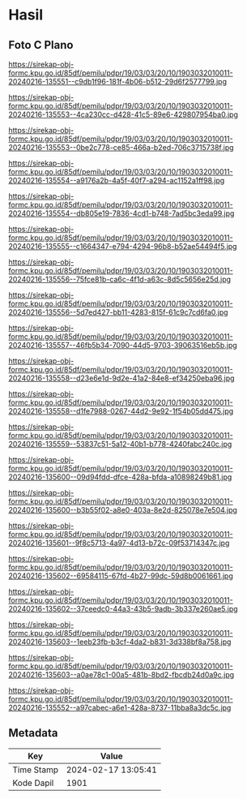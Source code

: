 # Hasil

## Foto C Plano

https://sirekap-obj-formc.kpu.go.id/85df/pemilu/pdpr/19/03/03/20/10/1903032010011-20240216-135551--c9db1f96-181f-4b06-b512-29d6f2577799.jpg

https://sirekap-obj-formc.kpu.go.id/85df/pemilu/pdpr/19/03/03/20/10/1903032010011-20240216-135553--4ca230cc-d428-41c5-89e6-429807954ba0.jpg

https://sirekap-obj-formc.kpu.go.id/85df/pemilu/pdpr/19/03/03/20/10/1903032010011-20240216-135553--0be2c778-ce85-466a-b2ed-706c3715738f.jpg

https://sirekap-obj-formc.kpu.go.id/85df/pemilu/pdpr/19/03/03/20/10/1903032010011-20240216-135554--a9176a2b-4a5f-40f7-a294-ac1152a1ff98.jpg

https://sirekap-obj-formc.kpu.go.id/85df/pemilu/pdpr/19/03/03/20/10/1903032010011-20240216-135554--db805e19-7836-4cd1-b748-7ad5bc3eda99.jpg

https://sirekap-obj-formc.kpu.go.id/85df/pemilu/pdpr/19/03/03/20/10/1903032010011-20240216-135555--c1664347-e794-4294-96b8-b52ae54494f5.jpg

https://sirekap-obj-formc.kpu.go.id/85df/pemilu/pdpr/19/03/03/20/10/1903032010011-20240216-135556--75fce81b-ca6c-4f1d-a63c-8d5c5656e25d.jpg

https://sirekap-obj-formc.kpu.go.id/85df/pemilu/pdpr/19/03/03/20/10/1903032010011-20240216-135556--5d7ed427-bb11-4283-815f-61c9c7cd6fa0.jpg

https://sirekap-obj-formc.kpu.go.id/85df/pemilu/pdpr/19/03/03/20/10/1903032010011-20240216-135557--46fb5b34-7090-44d5-9703-39063516eb5b.jpg

https://sirekap-obj-formc.kpu.go.id/85df/pemilu/pdpr/19/03/03/20/10/1903032010011-20240216-135558--d23e6e1d-9d2e-41a2-84e8-ef34250eba96.jpg

https://sirekap-obj-formc.kpu.go.id/85df/pemilu/pdpr/19/03/03/20/10/1903032010011-20240216-135558--d1fe7988-0267-44d2-9e92-1f54b05dd475.jpg

https://sirekap-obj-formc.kpu.go.id/85df/pemilu/pdpr/19/03/03/20/10/1903032010011-20240216-135559--53837c51-5a12-40b1-b778-4240fabc240c.jpg

https://sirekap-obj-formc.kpu.go.id/85df/pemilu/pdpr/19/03/03/20/10/1903032010011-20240216-135600--09d94fdd-dfce-428a-bfda-a10898249b81.jpg

https://sirekap-obj-formc.kpu.go.id/85df/pemilu/pdpr/19/03/03/20/10/1903032010011-20240216-135600--b3b55f02-a8e0-403a-8e2d-825078e7e504.jpg

https://sirekap-obj-formc.kpu.go.id/85df/pemilu/pdpr/19/03/03/20/10/1903032010011-20240216-135601--9f8c5713-4a97-4d13-b72c-09f53714347c.jpg

https://sirekap-obj-formc.kpu.go.id/85df/pemilu/pdpr/19/03/03/20/10/1903032010011-20240216-135602--69584115-67fd-4b27-99dc-59d8b0061661.jpg

https://sirekap-obj-formc.kpu.go.id/85df/pemilu/pdpr/19/03/03/20/10/1903032010011-20240216-135602--37ceedc0-44a3-43b5-9adb-3b337e260ae5.jpg

https://sirekap-obj-formc.kpu.go.id/85df/pemilu/pdpr/19/03/03/20/10/1903032010011-20240216-135603--1eeb23fb-b3cf-4da2-b831-3d338bf8a758.jpg

https://sirekap-obj-formc.kpu.go.id/85df/pemilu/pdpr/19/03/03/20/10/1903032010011-20240216-135603--a0ae78c1-00a5-481b-8bd2-fbcdb24d0a9c.jpg

https://sirekap-obj-formc.kpu.go.id/85df/pemilu/pdpr/19/03/03/20/10/1903032010011-20240216-135552--a97cabec-a6e1-428a-8737-11bba8a3dc5c.jpg


## Metadata

| Key        | Value               |
| ---------- | ------------------- |
| Time Stamp | 2024-02-17 13:05:41 |
| Kode Dapil | 1901                |



